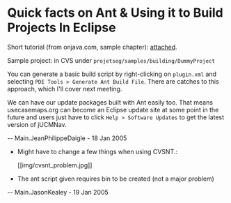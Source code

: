 # Quick facts on Ant & Using it to Build Projects In Eclipse

Short tutorial (from onjava.com, sample chapter):
[attached](att/AntEclipse.pdf).

Sample project: in CVS under `projetseg/samples/building/DummyProject`

You can generate a basic build script by right-clicking on `plugin.xml`
and selecting `PDE Tools > Generate Ant Build File`. There are catches
to this approach, which I'll cover next meeting.

We can have our update packages built with Ant easily too. That means
usecasemaps.org can become an Eclipse update site at some point in the
future and users just have to click `Help > Software Updates` to get the
latest version of jUCMNav.

\-- Main.JeanPhilippeDaigle - 18 Jan 2005

  - Might have to change a few things when using CVSNT.: 

    [[img/cvsnt_problem.jpg]]

<!-- end list -->

  - The ant script given requires bin to be created (not a major
    problem)

\-- Main.JasonKealey - 19 Jan 2005
